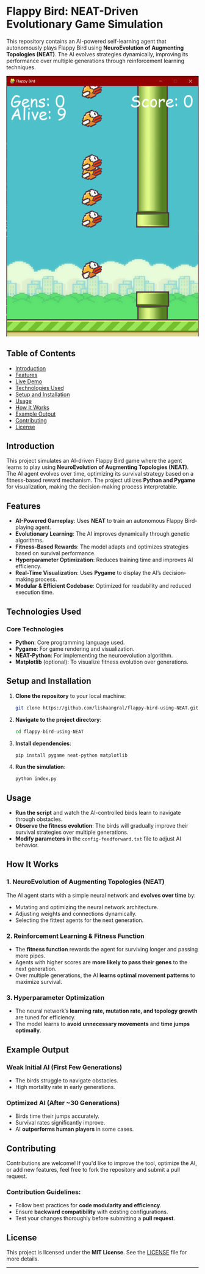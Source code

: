 # Flappy Bird: NEAT-Driven Evolutionary Game Simulation  

This repository contains an AI-powered self-learning agent that autonomously plays Flappy Bird using **NeuroEvolution of Augmenting Topologies (NEAT)**. The AI evolves strategies dynamically, improving its performance over multiple generations through reinforcement learning techniques.  

![Flappy Bird Using NEAT](./imgs/flappy_bird.png)

## Table of Contents  
- [Introduction](#introduction)  
- [Features](#features)  
- [Live Demo](#live-demo)  
- [Technologies Used](#technologies-used)  
- [Setup and Installation](#setup-and-installation)  
- [Usage](#usage)  
- [How It Works](#how-it-works)  
- [Example Output](#example-output)  
- [Contributing](#contributing)  
- [License](#license)  

## Introduction  
This project simulates an AI-driven Flappy Bird game where the agent learns to play using **NeuroEvolution of Augmenting Topologies (NEAT)**. The AI agent evolves over time, optimizing its survival strategy based on a fitness-based reward mechanism. The project utilizes **Python and Pygame** for visualization, making the decision-making process interpretable.  

## Features  
- **AI-Powered Gameplay**: Uses **NEAT** to train an autonomous Flappy Bird-playing agent.  
- **Evolutionary Learning**: The AI improves dynamically through genetic algorithms.  
- **Fitness-Based Rewards**: The model adapts and optimizes strategies based on survival performance.  
- **Hyperparameter Optimization**: Reduces training time and improves AI efficiency.  
- **Real-Time Visualization**: Uses **Pygame** to display the AI’s decision-making process.  
- **Modular & Efficient Codebase**: Optimized for readability and reduced execution time.  

## Technologies Used  
### Core Technologies  
- **Python**: Core programming language used.  
- **Pygame**: For game rendering and visualization.  
- **NEAT-Python**: For implementing the neuroevolution algorithm.  
- **Matplotlib** (optional): To visualize fitness evolution over generations.  

## Setup and Installation  
1. **Clone the repository** to your local machine:  
   ```bash
   git clone https://github.com/lishaangral/flappy-bird-using-NEAT.git
   ```
2. **Navigate to the project directory**:  
   ```bash
   cd flappy-bird-using-NEAT
   ```
3. **Install dependencies**:  
   ```bash
   pip install pygame neat-python matplotlib
   ```
4. **Run the simulation**:  
   ```bash
   python index.py
   ```

## Usage  
- **Run the script** and watch the AI-controlled birds learn to navigate through obstacles.  
- **Observe the fitness evolution**: The birds will gradually improve their survival strategies over multiple generations.  
- **Modify parameters** in the `config-feedforward.txt` file to adjust AI behavior.  

## How It Works  
### 1. **NeuroEvolution of Augmenting Topologies (NEAT)**  
The AI agent starts with a simple neural network and **evolves over time** by:  
- Mutating and optimizing the neural network architecture.  
- Adjusting weights and connections dynamically.  
- Selecting the fittest agents for the next generation.  

### 2. **Reinforcement Learning & Fitness Function**  
- The **fitness function** rewards the agent for surviving longer and passing more pipes.  
- Agents with higher scores are **more likely to pass their genes** to the next generation.  
- Over multiple generations, the AI **learns optimal movement patterns** to maximize survival.  

### 3. **Hyperparameter Optimization**  
- The neural network’s **learning rate, mutation rate, and topology growth** are tuned for efficiency.  
- The model learns to **avoid unnecessary movements** and **time jumps optimally**.  

## Example Output  
### Weak Initial AI (First Few Generations)  
- The birds struggle to navigate obstacles.  
- High mortality rate in early generations.  

### Optimized AI (After ~30 Generations)  
- Birds time their jumps accurately.  
- Survival rates significantly improve.  
- AI **outperforms human players** in some cases.  

## Contributing  
Contributions are welcome! If you'd like to improve the tool, optimize the AI, or add new features, feel free to fork the repository and submit a pull request.  

### Contribution Guidelines:  
- Follow best practices for **code modularity and efficiency**.  
- Ensure **backward compatibility** with existing configurations.  
- Test your changes thoroughly before submitting a **pull request**.  

## License  
This project is licensed under the **MIT License**. See the [LICENSE](LICENSE) file for more details.  

---

